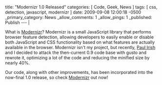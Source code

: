 title: "Modernizr 1.0 Released"
categories: [ Code, Geek, News ]
tags: [ css, detection, javascript, modernizr ]
date: 2009-09-08 12:00:18 -0500
_primary_category: News
_allow_comments: 1
_allow_pings: 1
_published: Publish
--- |

What is [Modernizr][mod]? Modernizr is a small JavaScript library that performs browser feature detection, allowing developers to easily enable or disable both JavaScript and CSS functionality based on what features are actually available in the browser. Modernizr isn't my project, but recently, [Paul Irish][paul] and I decided to attack the then-current 0.9 code base with gusto and rewrote it, optimizing a lot of the code and reducing the minified size by nearly 40%.

Our code, along with other improvements, has been incorporated into the now-final 1.0 release, so check [Modernizr][mod] out now!

  [mod]: http://www.modernizr.com/
  [paul]: http://paulirish.com/
